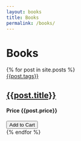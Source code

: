 ```yaml
---
layout: books
title: Books
permalink: /books/
---
```


<body>
<h1 class="heading">Books</h1>
  {% for post in site.posts %}
    <!-- begin article -->
  <div class="article">
  <div class="container">
    <div class="article__wrapper">
      <a class="article__image" style="background-image: url({{site.baseurl}}/images/{{post.image}})">
      </a>
      <div class="article__content ">
        <div class="article-tags">
          <div class="article-tags__box">
            <a href="/zolan/tag/poetry" class="article__tag">{{post.tags}}</a>
          </div>
        </div>
        <h2 class="article__title">
          <a href="/zolan/2018/07/24/Rani-Tatt/">{{post.title}}</a>
        </h2>
        <h4>Price {{post.price}}</h4> 
        <button type="button" class="btn btn-primary" data-toggle="modal" data-target="#exampleModal" onClick="cartLS.add({id: {{post.ids}}, name: '{{post.title}}', price: {{post.price}}})">Add to Cart</button>
      </div>
    </div>
  </div>
</div>
  <!-- end article -->
  {% endfor %}
<script src="{{ site.baseurl }}/js/main.js"></script>
 
</body>